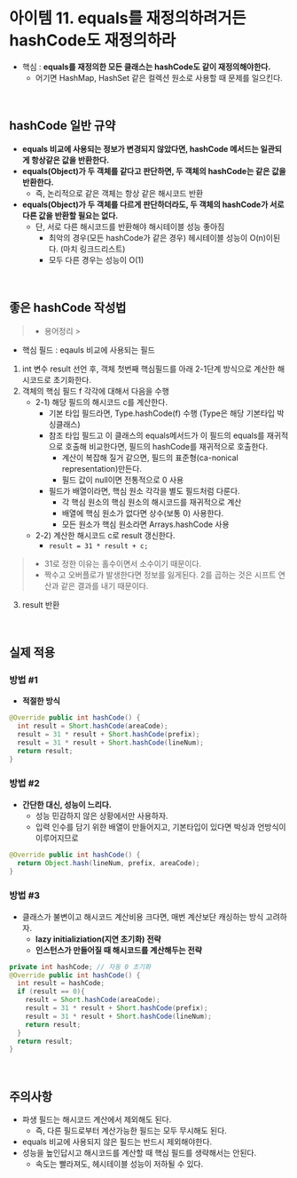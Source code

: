 # 아이템 11. equals를 재정의하려거든 hashCode도 재정의하라

- 핵심 : __equals를 재정의한 모든 클래스는 hashCode도 같이 재정의해야한다.__
    - 어기면 HashMap, HashSet 같은 컬렉션 원소로 사용할 때 문제를 일으킨다.

<br/>

## hashCode 일반 규약

- __equals 비교에 사용되는 정보가 변경되지 않았다면, hashCode 메서드는 일관되게 항상같은 값을 반환한다.__
- __equals(Object)가 두 객체를 같다고 판단하면, 두 객체의 hashCode는 같은 값을 반환한다.__
    - 즉, 논리적으로 같은 객체는 항상 같은 해시코드 반환
- __equals(Object)가 두 객체를 다르게 판단하더라도, 두 객체의 hashCode가 서로 다른 값을 반환할 필요는 없다.__
    - 단, 서로 다른 해시코드를 반환해야 해시테이블 성능 좋아짐
        - 최악의 경우(모든 hashCode가 같은 경우) 헤시테이블 성능이 O(n)이된다. (마치 링크드리스트)
        - 모두 다른 경우는 성능이 O(1)

<br/>

## 좋은 hashCode 작성법

> - 용어정리
    >
- 핵심 필드 : eqauls 비교에 사용되는 필드

1. int 변수 result 선언 후, 객체 첫번째 핵심필드를 아래 2-1단계 방식으로 계산한 해시코드로 초기화한다.
2. 객체의 핵심 필드 f 각각에 대해서 다음을 수행
    - 2-1) 해당 필드의 해시코드 c를 계산한다.
        - 기본 타입 필드라면, Type.hashCode(f) 수행 (Type은 해당 기본타입 박싱클래스)
        - 참조 타입 필드고 이 클래스의 equals메서드가 이 필드의 equals를 재귀적으로 호출해 비교한다면, 필드의 hashCode를 재귀적으로 호출한다.
            - 계산이 복잡해 질거 같으면, 필드의 표준형(ca-nonical representation)만든다.
            - 필드 값이 null이면 전통적으로 0 사용
        - 필드가 배열이라면, 핵심 원소 각각을 별도 필드처럼 다룬다.
            - 각 핵심 원소의 핵심 원소의 해시코드를 재귀적으로 계산
            - 배열에 핵심 원소가 없다면 상수(보통 0) 사용한다.
            - 모든 원소가 핵심 원소라면 Arrays.hashCode 사용
    - 2-2) 계산한 해시코드 c로 result 갱신한다.
        - ```result = 31 * result + c;```

> - 31로 정한 이유는 홀수이면서 소수이기 때문이다.
> - 짝수고 오버플로가 발생한다면 정보를 잃게된다. 2를 곱하는 것은 시프트 연산과 같은 결과를 내기 때문이다.

3. result 반환

<br/>

## 실제 적용

### 방법 #1

- __적절한 방식__

```java
@Override public int hashCode() {
  int result = Short.hashCode(areaCode);
  result = 31 * result + Short.hashCode(prefix);
  result = 31 * result + Short.hashCode(lineNum);
  return result;
}
```

### 방법 #2

- __간단한 대신, 성능이 느리다.__
    - 성능 민감하지 않은 상황에서만 사용하자.
    - 입력 인수를 담기 위한 배열이 만들어지고, 기본타입이 있다면 박싱과 언방식이 이루어지므로

```java
@Override public int hashCode() {
  return Object.hash(lineNum, prefix, areaCode);
}
```

### 방법 #3

- 클래스가 불변이고 해시코드 계산비용 크다면, 매번 계산보단 캐싱하는 방식 고려하자.
    - __lazy initializiation(지연 초기화) 전략__
    - __인스턴스가 만들어질 때 해시코드를 계산해두는 전략__

```java
private int hashCode; // 자동 0 초기화
@Override public int hashCode() {
  int result = hashCode;
  if (result == 0){
    result = Short.hashCode(areaCode);
    result = 31 * result + Short.hashCode(prefix);
    result = 31 * result + Short.hashCode(lineNum);
    return result;
  }
  return result;
}
```

<br/>

## 주의사항

- 파생 필드는 해시코드 계산에서 제외해도 된다.
    - 즉, 다른 필드로부터 계산가능한 필드는 모두 무시해도 된다.
- equals 비교에 사용되지 않은 필드는 반드시 제외해야한다.
- 성능을 높인답시고 해시코드를 계산할 때 핵심 필드를 생략해서는 안된다.
    - 속도는 빨라져도, 헤시테이블 성능이 저하될 수 있다.
